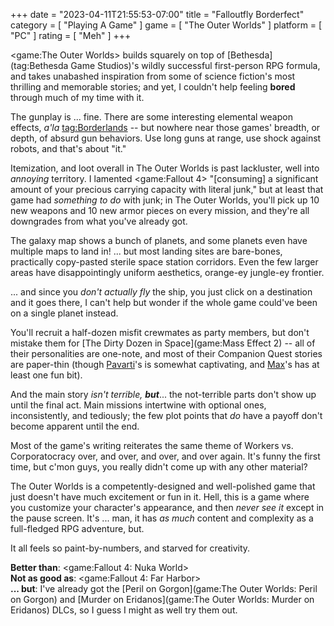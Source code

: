 +++
date = "2023-04-11T21:55:53-07:00"
title = "Falloutfly Borderfect"
category = [ "Playing A Game" ]
game = [ "The Outer Worlds" ]
platform = [ "PC" ]
rating = [ "Meh" ]
+++

<game:The Outer Worlds> builds squarely on top of [Bethesda](tag:Bethesda Game Studios)'s wildly successful first-person RPG formula, and takes unabashed inspiration from some of science fiction's most thrilling and memorable stories; and yet, I couldn't help feeling <b>bored</b> through much of my time with it.

The gunplay is ... fine.  There are some interesting elemental weapon effects, <i>a'la</i> <tag:Borderlands> -- but nowhere near those games' breadth, or depth, of absurd gun behaviors.  Use long guns at range, use shock against robots, and that's about "it."

Itemization, and loot overall in The Outer Worlds is past lackluster, well into <i>annoying</i> territory.  I lamented <game:Fallout 4> "[consuming] a significant amount of your precious carrying capacity with literal junk," but at least that game had <i>something to do</i> with junk; in The Outer Worlds, you'll pick up 10 new weapons and 10 new armor pieces on every mission, and they're all downgrades from what you've already got.

The galaxy map shows a bunch of planets, and some planets even have multiple maps to land in!  ... but most landing sites are bare-bones, practically copy-pasted sterile space station corridors.  Even the few larger areas have disappointingly uniform aesthetics, orange-ey jungle-ey frontier.

... and since you <i>don't actually fly</i> the ship, you just click on a destination and it goes there, I can't help but wonder if the whole game could've been on a single planet instead.

You'll recruit a half-dozen misfit crewmates as party members, but don't mistake them for [The Dirty Dozen in Space](game:Mass Effect 2) -- all of their personalities are one-note, and most of their Companion Quest stories are paper-thin (though <a href="https://theouterworlds.fandom.com/wiki/Parvati_Holcomb">Pavarti</a>'s is somewhat captivating, and <a href="https://theouterworlds.fandom.com/wiki/Maximillian_DeSoto">Max</a>'s has at least one fun bit).

And the main story <i>isn't terrible, <b>but</b></i>... the not-terrible parts don't show up until the final act.  Main missions intertwine with optional ones, inconsistently, and tediously; the few plot points that <i>do</i> have a payoff don't become apparent until the end.

Most of the game's writing reiterates the same theme of Workers vs. Corporatocracy over, and over, and over, and over again.  It's funny the first time, but c'mon guys, you really didn't come up with any other material?

The Outer Worlds is a competently-designed and well-polished game that just doesn't have much excitement or fun in it.  Hell, this is a game where you customize your character's appearance, and then <i>never see it</i> except in the pause screen.  It's ... man, it has <i>as much</i> content and complexity as a full-fledged RPG adventure, but.

It all feels so paint-by-numbers, and starved for creativity.

<b>Better than</b>: <game:Fallout 4: Nuka World>  
<b>Not as good as</b>: <game:Fallout 4: Far Harbor>  
<b>... but</b>: I've already got the [Peril on Gorgon](game:The Outer Worlds: Peril on Gorgon) and [Murder on Eridanos](game:The Outer Worlds: Murder on Eridanos) DLCs, so I guess I might as well try them out.
